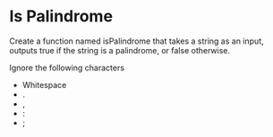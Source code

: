 <h1>Is Palindrome</h1>

<p>Create a function named isPalindrome that takes a string as an input, outputs true if the string is a palindrome, or false otherwise.</p>

<p>Ignore the following characters
  <ul>
    <li>Whitespace</li>
    <li>.</li>
    <li>,</li>
    <li>:</li>
    <li>;</li>
  </ul>
</p>
